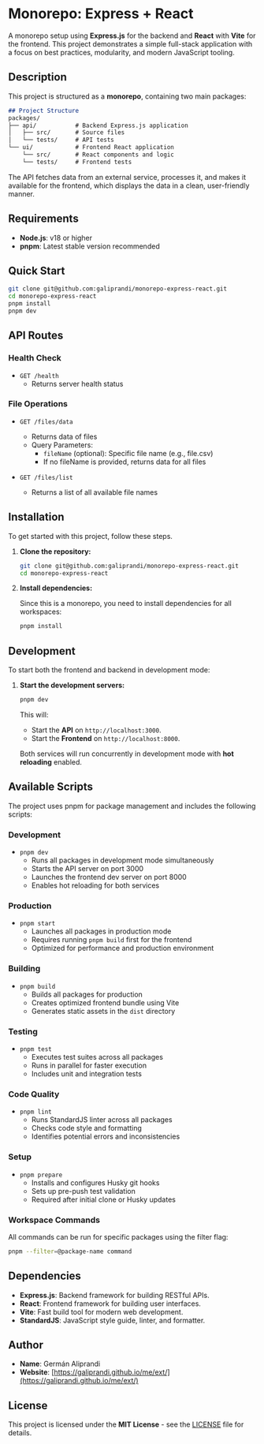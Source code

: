 # Monorepo: Express + React

A monorepo setup using **Express.js** for the backend and **React** with **Vite** for the frontend. This project demonstrates a simple full-stack application with a focus on best practices, modularity, and modern JavaScript tooling.


## Description

This project is structured as a **monorepo**, containing two main packages:

```markdown
## Project Structure
packages/
├── api/           # Backend Express.js application
│   ├── src/       # Source files
│   └── tests/     # API tests
└── ui/            # Frontend React application
    └── src/       # React components and logic
    └── tests/     # Frontend tests
```


The API fetches data from an external service, processes it, and makes it available for the frontend, which displays the data in a clean, user-friendly manner.

## Requirements

- **Node.js**: v18 or higher
- **pnpm**: Latest stable version recommended

## Quick Start
```bash
git clone git@github.com:galiprandi/monorepo-express-react.git
cd monorepo-express-react
pnpm install
pnpm dev
```

## API Routes

### Health Check
- `GET /health`
  - Returns server health status

### File Operations
- `GET /files/data`
  - Returns data of files
  - Query Parameters:
    - `fileName` (optional): Specific file name (e.g., file.csv)
    - If no fileName is provided, returns data for all files

- `GET /files/list`
  - Returns a list of all available file names

## Installation

To get started with this project, follow these steps.

1. **Clone the repository:**

   ```bash
   git clone git@github.com:galiprandi/monorepo-express-react.git
   cd monorepo-express-react
   ```

2. **Install dependencies:**

   Since this is a monorepo, you need to install dependencies for all workspaces:

   ```bash
   pnpm install
   ```

## Development

To start both the frontend and backend in development mode:

1. **Start the development servers:**

   ```bash
   pnpm dev
   ```

   This will:
   - Start the **API** on `http://localhost:3000`.
   - Start the **Frontend** on `http://localhost:8000`.

   Both services will run concurrently in development mode with **hot reloading** enabled.

## Available Scripts

The project uses pnpm for package management and includes the following scripts:

### Development
- `pnpm dev`
  - Runs all packages in development mode simultaneously
  - Starts the API server on port 3000
  - Launches the frontend dev server on port 8000
  - Enables hot reloading for both services

### Production
- `pnpm start`
  - Launches all packages in production mode
  - Requires running `pnpm build` first for the frontend
  - Optimized for performance and production environment

### Building
- `pnpm build`
  - Builds all packages for production
  - Creates optimized frontend bundle using Vite
  - Generates static assets in the `dist` directory

### Testing
- `pnpm test`
  - Executes test suites across all packages
  - Runs in parallel for faster execution
  - Includes unit and integration tests

### Code Quality
- `pnpm lint`
  - Runs StandardJS linter across all packages
  - Checks code style and formatting
  - Identifies potential errors and inconsistencies

### Setup
- `pnpm prepare`
  - Installs and configures Husky git hooks
  - Sets up pre-push test validation
  - Required after initial clone or Husky updates

### Workspace Commands
All commands can be run for specific packages using the filter flag:
```bash
pnpm --filter=@package-name command
```

## Dependencies

- **Express.js**: Backend framework for building RESTful APIs.
- **React**: Frontend framework for building user interfaces.
- **Vite**: Fast build tool for modern web development.
- **StandardJS**: JavaScript style guide, linter, and formatter.


## Author
- **Name**: Germán Aliprandi
- **Website**: [https://galiprandi.github.io/me/ext/](https://galiprandi.github.io/me/ext/)

## License

This project is licensed under the **MIT License** - see the [LICENSE](LICENSE) file for details.